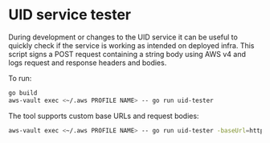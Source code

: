 # UID service tester

During development or changes to the UID service it can be useful to quickly check if the service is working as intended on deployed infra. This script signs a POST request containing a string body using AWS v4 and logs request and response headers and bodies.

To run:

```bash
go build
aws-vault exec <~/.aws PROFILE NAME> -- go run uid-tester
```

The tool supports custom base URLs and request bodies:

```bash
aws-vault exec <~/.aws PROFILE NAME> -- go run uid-tester -baseUrl=https://new.base.url -body={"some": "json"}
```
